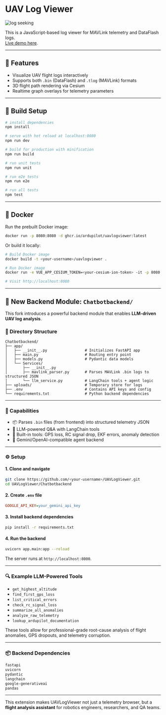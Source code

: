 # UAV Log Viewer

![log seeking](preview.gif "Logo Title Text 1")

This is a JavaScript-based log viewer for MAVLink telemetry and DataFlash logs.  
[Live demo here](http://plot.ardupilot.org).

---

## 🚀 Features

- Visualize UAV flight logs interactively
- Supports both `.bin` (DataFlash) and `.tlog` (MAVLink) formats
- 3D flight path rendering via Cesium
- Realtime graph overlays for telemetry parameters

---

## 🔧 Build Setup

```bash
# install dependencies
npm install

# serve with hot reload at localhost:8080
npm run dev

# build for production with minification
npm run build

# run unit tests
npm run unit

# run e2e tests
npm run e2e

# run all tests
npm test
```

---

## 🐳 Docker

Run the prebuilt Docker image:

```bash
docker run -p 8080:8080 -d ghcr.io/ardupilot/uavlogviewer:latest
```

Or build it locally:

```bash
# Build Docker image
docker build -t <your-username>/uavlogviewer .

# Run Docker image
docker run -e VUE_APP_CESIUM_TOKEN=<your-cesium-ion-token> -it -p 8080:8080 -v ${PWD}:/usr/src/app <your-username>/uavlogviewer

# Visit http://localhost:8080
```

---

## 💬 New Backend Module: `Chatbotbackend/`

This fork introduces a powerful backend module that enables **LLM-driven UAV log analysis**.

### 📁 Directory Structure

```
Chatbotbackend/
├── app/
│   ├── __init__.py                 # Initializes FastAPI app
│   ├── main.py                     # Routing entry point
│   ├── models.py                   # Pydantic data models
│   └── Services/
│       ├── __init__.py
│       ├── mavlink_parser.py       # Parses MAVLink .bin logs to structured JSON
│       └── llm_service.py          # LangChain tools + agent logic
├── uploads/                        # Temporary store for logs
├── .env                            # Contains API keys and config
└── requirements.txt                # Python backend dependencies
```

---

### 🧠 Capabilities

- 📦 Parses `.bin` files (from frontend) into structured telemetry JSON
- 🧠 LLM-powered Q&A with LangChain tools
- 🧰 Built-in tools: GPS loss, RC signal drop, EKF errors, anomaly detection
- 🔌 Gemini/OpenAI-compatible agent backend

---

### ⚙️ Setup

#### 1. Clone and navigate

```bash
git clone https://github.com/<your-username>/UAVLogViewer.git
cd UAVLogViewer/Chatbotbackend
```

#### 2. Create `.env` file

```ini
GOOGLE_API_KEY=your_gemini_api_key
```

#### 3. Install backend dependencies

```bash
pip install -r requirements.txt
```

#### 4. Run the backend

```bash
uvicorn app.main:app --reload
```

The server runs at `http://localhost:8000`.

---

### 🔍 Example LLM-Powered Tools

- `get_highest_altitude`
- `find_first_gps_loss`
- `list_critical_errors`
- `check_rc_signal_loss`
- `summarize_all_anomalies`
- `analyze_raw_telemetry`
- `lookup_ardupilot_documentation`

These tools allow for professional-grade root-cause analysis of flight anomalies, GPS dropouts, and telemetry corruption.

---

### 📦 Backend Dependencies

```txt
fastapi
uvicorn
pydantic
langchain
google-generativeai
pandas
```

---

This extension makes UAVLogViewer not just a telemetry browser, but a **flight analysis assistant** for robotics engineers, researchers, and QA teams.
